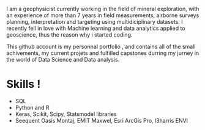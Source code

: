 I am a geophysicist currently working in the field of mineral exploration, with an experience of more than 7 years in field measurements, airborne surveys planning, interpretation and targeting using multidiciplinary datasets. I recently fell in love with Machine learning and data analytics applied to geoscience, thus the reason why i started coding.

This github account is my personnal portfolio , and contains all of the small achivements, my current projets and fulfilled capstones durring my jurney in the world of Data Science and Data analysis.

# Skills !
* SQL
* Python and R
* Keras, Scikit, Scipy, Statsmodel libraries
* Seequent Oasis Montaj, EMIT Maxwel, Esri ArcGis Pro, l3harris ENVI


